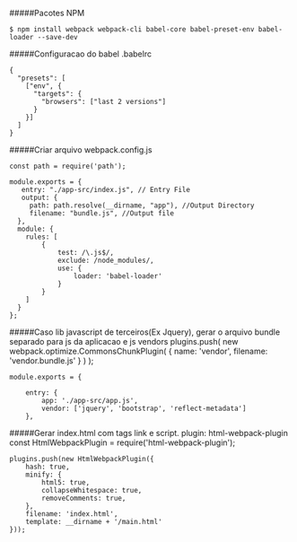 #####Pacotes NPM

`$ npm install webpack webpack-cli babel-core babel-preset-env babel-loader --save-dev`

#####Configuracao do babel .babelrc

    {
      "presets": [
        ["env", {
          "targets": {
            "browsers": ["last 2 versions"]
          }
        }]
      ]
    }

#####Criar arquivo webpack.config.js

    const path = require('path');
    
    module.exports = {
       entry: "./app-src/index.js", // Entry File
       output: {
         path: path.resolve(__dirname, "app"), //Output Directory
         filename: "bundle.js", //Output file
      },
      module: {
        rules: [
            {
                test: /\.js$/,
                exclude: /node_modules/,
                use: {
                    loader: 'babel-loader'
                }
            }
        ]
      }
    };


#####Caso lib javascript de terceiros(Ex Jquery), gerar o arquivo bundle separado para js da aplicacao e js vendors
    plugins.push(
        new webpack.optimize.CommonsChunkPlugin(
            { 
                name: 'vendor', 
                filename: 'vendor.bundle.js'
            }
        )
    );
    
    module.exports = {
    
        entry: {
            app: './app-src/app.js',
            vendor: ['jquery', 'bootstrap', 'reflect-metadata']
        },

#####Gerar index.html com tags link  e script. plugin: html-webpack-plugin
    const HtmlWebpackPlugin = require('html-webpack-plugin');
    
    plugins.push(new HtmlWebpackPlugin({
        hash: true,
        minify: {
            html5: true,
            collapseWhitespace: true,
            removeComments: true,
        },    
        filename: 'index.html',
        template: __dirname + '/main.html'
    }));
